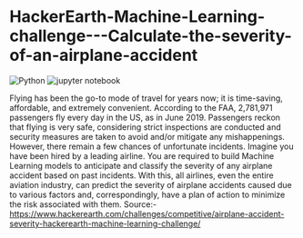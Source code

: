 # HackerEarth-Machine-Learning-challenge---Calculate-the-severity-of-an-airplane-accident

![Python](https://img.shields.io/badge/Python-3.6-%23800055)
![jupyter notebook](https://img.shields.io/badge/jupyter%20notebook-6.0.3-%23ff4d4d)


Flying has been the go-to mode of travel for years now; it is time-saving, affordable, and extremely convenient. According to the FAA, 2,781,971 passengers fly every day in the US, as in June 2019. Passengers reckon that flying is very safe, considering strict inspections are conducted and security measures are taken to avoid and/or mitigate any mishappenings. However, there remain a few chances of unfortunate incidents.
Imagine you have been hired by a leading airline. You are required to build Machine Learning models to anticipate and classify the severity of any airplane accident based on past incidents. With this, all airlines, even the entire aviation industry, can predict the severity of airplane accidents caused due to various factors and, correspondingly, have a plan of action to minimize the risk associated with them.
Source:- https://www.hackerearth.com/challenges/competitive/airplane-accident-severity-hackerearth-machine-learning-challenge/

